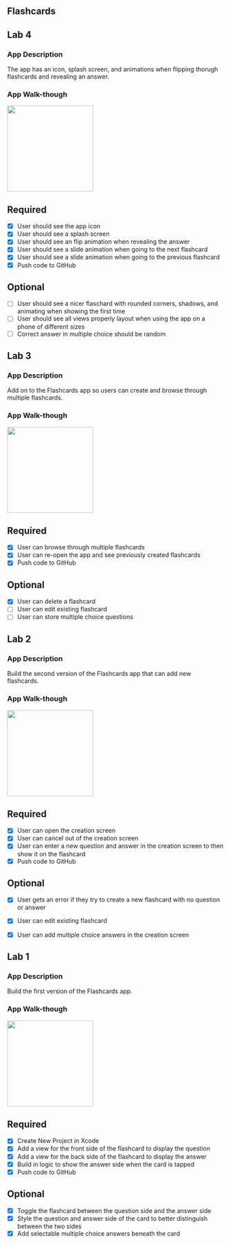 ## Flashcards

## Lab 4

### App Description

The app has an icon, splash screen, and animations when flipping thorugh flashcards and revealing an answer. 

### App Walk-though

<img src="http://g.recordit.co/TRG8KFVWFS.gif" width=200><br>

## Required
- [X] User should see the app icon 
- [X] User should see a splash screen
- [X] User should see an flip animation when revealing the answer
- [X] User should see a slide animation when going to the next flashcard
- [X] User should see a slide animation when going to the previous flashcard
- [X] Push code to GitHub
## Optional
- [ ] User should see a nicer flaschard with rounded corners, shadows, and animating when showing the first time
- [ ] User should see all views properly layout when using the app on a phone of different sizes
- [ ] Correct answer in multiple choice should be random

## Lab 3

### App Description

Add on to the Flashcards app so users can create and browse through multiple flashcards.

### App Walk-though

<img src="http://g.recordit.co/kslGQG7CTH.gif" width=200><br>

## Required
- [X] User can browse through multiple flashcards
- [X] User can re-open the app and see previously created flashcards
- [X] Push code to GitHub
## Optional
- [X] User can delete a flashcard
- [ ] User can edit existing flashcard
- [ ] User can store multiple choice questions

## Lab 2

### App Description

Build the second version of the Flashcards app that can add new flashcards.

### App Walk-though

<img src="http://g.recordit.co/Iu5qtgsXUo.gif" width=200><br>

## Required
- [X] User can open the creation screen
- [X] User can cancel out of the creation screen
- [X] User can enter a new question and answer in the creation screen to then show it on the flashcard
- [X] Push code to GitHub
## Optional
- [X] User gets an error if they try to create a new flashcard with no question or answer
- [X] User can edit existing flashcard
- [X] User can add multiple choice answers in the creation screen


## Lab 1

### App Description

Build the first version of the Flashcards app. 

### App Walk-though

<img src="http://g.recordit.co/RV725TINWK.gif" width=200><br>


## Required
- [x] Create New Project in Xcode
- [x] Add a view for the front side of the flashcard to display the question
- [x] Add a view for the back side of the flashcard to display the answer
- [x] Build in logic to show the answer side when the card is tapped
- [x] Push code to GitHub
## Optional
- [x] Toggle the flashcard between the question side and the answer side
- [x] Style the question and answer side of the card to better distinguish between the two sides
- [x] Add selectable multiple choice answers beneath the card
